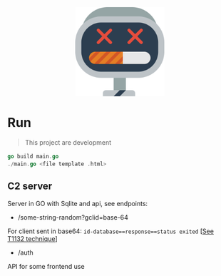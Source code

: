 <p align="center">
  <img src="img/logo.svg" alt="Logo botnet-ghost" width="200px">
</p>

# Run
> This project are development
```go
go build main.go
./main.go <file template .html>
```

## C2 server
Server in GO with Sqlite and api, see endpoints:
* /some-string-random?gclid=base-64

For client sent in base64: `id-database==response==status exited` [[See T1132 technique](https://attack.mitre.org/techniques/T1132/)]
* /auth

API for some frontend use
